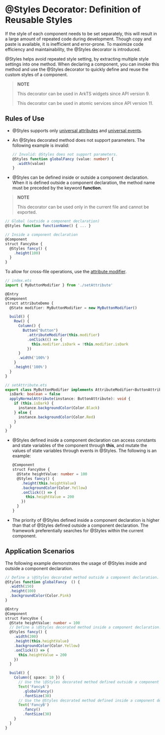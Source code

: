 # \@Styles Decorator: Definition of Reusable Styles


If the style of each component needs to be set separately, this will result in a large amount of repeated code during development. Though copy and paste is available, it is inefficient and error-prone. To maximize code efficiency and maintainability, the \@Styles decorator is introduced.


\@Styles helps avoid repeated style setting, by extracting multiple style settings into one method. When declaring a component, you can invoke this method and use the \@Styles decorator to quickly define and reuse the custom styles of a component.

> **NOTE**
>
> This decorator can be used in ArkTS widgets since API version 9.
>
> This decorator can be used in atomic services since API version 11.

## Rules of Use

- \@Styles supports only [universal attributes](../reference/apis-arkui/arkui-ts/ts-universal-attributes-size.md) and [universal events](../reference/apis-arkui/arkui-ts/ts-universal-events-click.md).

- An \@Styles decorated method does not support parameters. The following example is invalid:

  ```ts
  // Invalid: @Styles does not support parameters.
  @Styles function globalFancy (value: number) {
    .width(value)
  }
  ```

- \@Styles can be defined inside or outside a component declaration. When it is defined outside a component declaration, the method name must be preceded by the keyword **function**.

> **NOTE**
>
> This decorator can be used only in the current file and cannot be exported.
>

  ```ts
  // Global (outside a component declaration)
  @Styles function functionName() { ... }

  // Inside a component declaration
  @Component
  struct FancyUse {
    @Styles fancy() {
      .height(100)
    }
  }
  ```

To allow for cross-file operations, use the [attribute modifier](../reference/apis-arkui/arkui-ts/ts-universal-attributes-attribute-modifier.md).

  ```ts
  // index.ets
  import { MyButtonModifier } from './setAttribute'

  @Entry
  @Component
  struct attributeDemo {
    @State modifier: MyButtonModifier = new MyButtonModifier()

    build() {
      Row() {
        Column() {
          Button("Button")
            .attributeModifier(this.modifier)
            .onClick(() => {
              this.modifier.isDark = !this.modifier.isDark
            })
        }
        .width('100%')
      }
      .height('100%')
    }
  }
  ```

  ```ts
  // setAttribute.ets
  export class MyButtonModifier implements AttributeModifier<ButtonAttribute> {
    isDark: boolean = false
    applyNormalAttribute(instance: ButtonAttribute): void {
      if (this.isDark) {
        instance.backgroundColor(Color.Black)
      } else {
        instance.backgroundColor(Color.Red)
      }
    }
  }
  ```

- \@Styles defined inside a component declaration can access constants and state variables of the component through **this**, and mutate the values of state variables through events in \@Styles. The following is an example:

  ```ts
  @Component
  struct FancyUse {
    @State heightValue: number = 100
    @Styles fancy() {
      .height(this.heightValue)
      .backgroundColor(Color.Yellow)
      .onClick(() => {
        this.heightValue = 200
      })
    }
  }
  ```

- The priority of \@Styles defined inside a component declaration is higher than that of \@Styles defined outside a component declaration.
  The framework preferentially searches for \@Styles within the current component.


## Application Scenarios

The following example demonstrates the usage of \@Styles inside and outside a component declaration.

```ts
// Define a \@Styles decorated method outside a component declaration.
@Styles function globalFancy  () {
  .width(150)
  .height(100)
  .backgroundColor(Color.Pink)
}

@Entry
@Component
struct FancyUse {
  @State heightValue: number = 100
  // Define a \@Styles decorated method inside a component declaration.
  @Styles fancy() {
    .width(200)
    .height(this.heightValue)
    .backgroundColor(Color.Yellow)
    .onClick(() => {
      this.heightValue = 200
    })
  }

  build() {
    Column({ space: 10 }) {
      // Use the \@Styles decorated method defined outside a component declaration.
      Text('FancyA')
        .globalFancy()
        .fontSize(30)
      // Use the @Styles decorated method defined inside a component declaration.
      Text('FancyB')
        .fancy()
        .fontSize(30)
    }
  }
}
```
